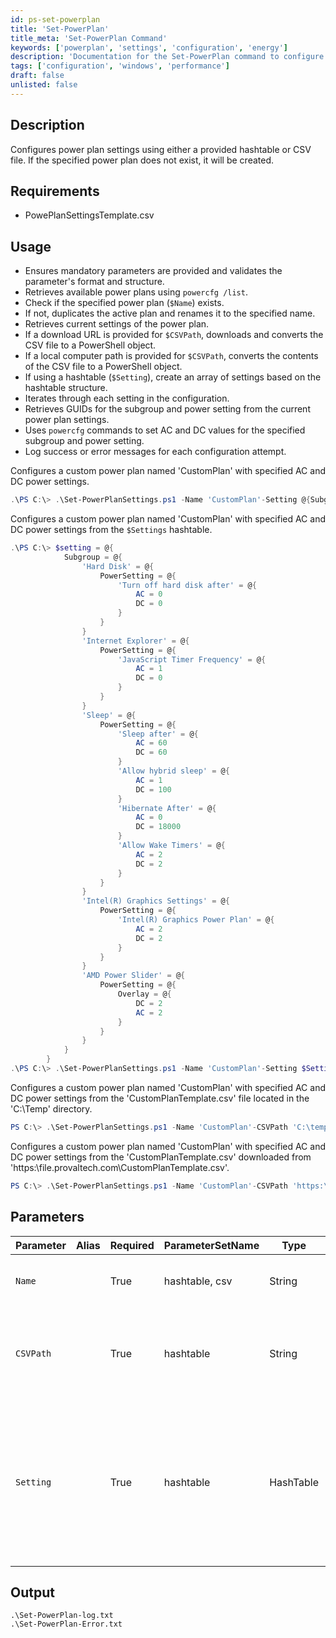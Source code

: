 ```yaml
---
id: ps-set-powerplan
title: 'Set-PowerPlan'
title_meta: 'Set-PowerPlan Command'
keywords: ['powerplan', 'settings', 'configuration', 'energy']
description: 'Documentation for the Set-PowerPlan command to configure power plan settings using a provided hashtable or CSV file.'
tags: ['configuration', 'windows', 'performance']
draft: false
unlisted: false
---
```


## Description
Configures power plan settings using either a provided hashtable or CSV file. If the specified power plan does not exist, it will be created.

## Requirements
- PowePlanSettingsTemplate.csv

## Usage
- Ensures mandatory parameters are provided and validates the parameter's format and structure.
- Retrieves available power plans using `powercfg /list`.
- Check if the specified power plan (`$Name`) exists.
- If not, duplicates the active plan and renames it to the specified name.
- Retrieves current settings of the power plan.
- If a download URL is provided for `$CSVPath`, downloads and converts the CSV file to a PowerShell object.
- If a local computer path is provided for `$CSVPath`, converts the contents of the CSV file to a PowerShell object.
- If using a hashtable (`$Setting`), create an array of settings based on the hashtable structure.
- Iterates through each setting in the configuration.
- Retrieves GUIDs for the subgroup and power setting from the current power plan settings.
- Uses `powercfg` commands to set AC and DC values for the specified subgroup and power setting.
- Log success or error messages for each configuration attempt.


Configures a custom power plan named 'CustomPlan' with specified AC and DC power settings.
```powershell
.\PS C:\> .\Set-PowerPlanSettings.ps1 -Name 'CustomPlan'-Setting @{Subgroup=@{'Sleep' = @{ PowerSetting = @{ 'Sleep after' = @{ AC = 60; DC = 60 }; 'Allow hybrid sleep' = @{ AC = 1; DC = 100}; 'Hibernate After' = @{ AC = 0; DC = 18000}; 'Allow Wake Timers' = @{ AC = 2; DC = 2 }}}}}
```

Configures a custom power plan named 'CustomPlan' with specified AC and DC power settings from the `$Settings` hashtable.
```powershell
.\PS C:\> $setting = @{
            Subgroup = @{
                'Hard Disk' = @{
                    PowerSetting = @{
                        'Turn off hard disk after' = @{
                            AC = 0
                            DC = 0
                        }
                    }
                }
                'Internet Explorer' = @{
                    PowerSetting = @{
                        'JavaScript Timer Frequency' = @{
                            AC = 1
                            DC = 0
                        }
                    }
                }
                'Sleep' = @{
                    PowerSetting = @{
                        'Sleep after' = @{
                            AC = 60
                            DC = 60
                        }
                        'Allow hybrid sleep' = @{
                            AC = 1
                            DC = 100
                        }
                        'Hibernate After' = @{
                            AC = 0
                            DC = 18000
                        }
                        'Allow Wake Timers' = @{
                            AC = 2
                            DC = 2
                        }
                    }
                }
                'Intel(R) Graphics Settings' = @{
                    PowerSetting = @{
                        'Intel(R) Graphics Power Plan' = @{
                            AC = 2
                            DC = 2
                        }
                    }
                }
                'AMD Power Slider' = @{
                    PowerSetting = @{
                        Overlay = @{
                            DC = 2
                            AC = 2
                        }
                    }
                }
            }
        }   
.\PS C:\> .\Set-PowerPlanSettings.ps1 -Name 'CustomPlan'-Setting $Settings
```

Configures a custom power plan named 'CustomPlan' with specified AC and DC power settings from the 'CustomPlanTemplate.csv' file located in the 'C:\Temp' directory.
```powershell
PS C:\> .\Set-PowerPlanSettings.ps1 -Name 'CustomPlan'-CSVPath 'C:\temp\CustomPlanTemplate.csv'
```

 Configures a custom power plan named 'CustomPlan' with specified AC and DC power settings from the 'CustomPlanTemplate.csv' downloaded from 'https:\\file.provaltech.com\CustomPlanTemplate.csv'.
```powershell
PS C:\> .\Set-PowerPlanSettings.ps1 -Name 'CustomPlan'-CSVPath 'https:\\file.provaltech.com\CustomPlanTemplate.csv'
```

## Parameters
| Parameter         | Alias | Required  | ParameterSetName   | Type      | Description                                                                                                                                      |
| ----------------- | ----- | --------- | -----------------  | --------- | -------------------------------------------------------------------------------------------------------------------------------------------------|
| `Name`            |       | True      | hashtable, csv     | String    | Specifies the name of the power plan to configure.                                                                                               |
| `CSVPath`         |       | True      | hashtable          | String    | Specifies a hashtable containing the configuration for the power plan.                                                                           |
| `Setting`         |       | True      | hashtable          | HashTable | Specifies the path to a CSV file containing the power plan configuration, which can be either a local file on the computer or a download URL.    |

## Output
    .\Set-PowerPlan-log.txt
    .\Set-PowerPlan-Error.txt

